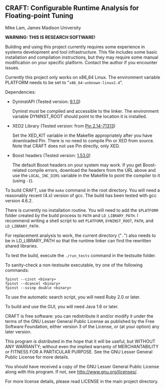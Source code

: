 ## CRAFT: Configurable Runtime Analysis for Floating-point Tuning

Mike Lam, James Madison University


**WARNING: THIS IS RESEARCH SOFTWARE!**

Building and using this project currently requires some experience in systems
development and tool infrastructure. This file includes some basic installation
and compilation instructions, but they may require some manual modification on
your specific platform.  Contact the author if you encounter issues.

Currently this project only works on x86\_64 Linux. The environment variable
PLATFORM needs to be set to "`x86_64-unknown-linux2.4`".


Dependencies:

* DyninstAPI (Tested version: [9.1.0](https://github.com/dyninst/dyninst))

  Dyninst must be compiled and accessible to the linker. The environment variable
  DYNINST_ROOT should point to the location it is installed.

* XED2 Library (Tested version: from
  [Pin 2.14-71313](http://software.intel.com/en-us/articles/pintool-downloads))

  Set the XED_KIT variable in the Makefile appropriately after you have downloaded
  Pin. There is no need to compile Pin or XED from source. Note that CRAFT does
  not use Pin directly, only XED.

* Boost headers (Tested version:
  [1.53.0](http://sourceforge.net/projects/boost/files/boost/1.53.0/))

  The default Boost headers on your system may work. If you get Boost-related
  compile errors, download the headers from the URL above and use the
  `LOCAL_INC_DIRS` variable in the Makefile to point the compiler to it (using
  `-I`).


To build CRAFT, use the `make` command in the root directory. You will need a
reasonably recent (4.x) version of gcc. The build has been tested with gcc
version 4.6.2.

There is currently no installation routine. You will need to add the `$PLATFORM`
folder created by the build process to `PATH` and `LD_LIBRARY_PATH`. I recommend
writing a shell script to set `PLATFORM`, `DYNINST_ROOT`, `PATH`, and `LD_LIBRARY_PATH`.

For replacement analysis to work, the current directory ("`.`") also needs to be
in LD_LIBRARY_PATH so that the runtime linker can find the rewritten shared
libraries.

To test the build, execute the `./run_tests` command in the testsuite folder.

To sanity-check a non-testsuite executable, try one of the following commands:

    fpinst --cinst <binary>
    fpinst --dcancel <binary>
    fpinst --svinp double <binary>

To use the automatic search script, you will need Ruby 2.0 or later.

To build and use the GUI, you will need Java 1.6 or later.


CRAFT is free software: you can redistribute it and/or modify it under the terms
of the GNU Lesser General Public License as published by the Free Software
Foundation, either version 3 of the License, or (at your option) any later
version.

This program is distributed in the hope that it will be useful, but WITHOUT ANY
WARRANTY; without even the implied warranty of MERCHANTABILITY or FITNESS FOR A
PARTICULAR PURPOSE.  See the GNU Lesser General Public License for more details.

You should have received a copy of the GNU Lesser General Public License along
with this program.  If not, see <http://www.gnu.org/licenses/>.

For more license details, please read LICENSE in the main project directory.

